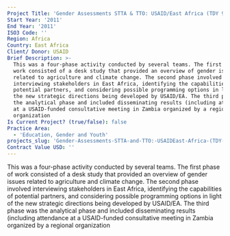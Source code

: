 ```yaml
---
Project Title: 'Gender Assessments STTA & TTO: USAID/East Africa (TDY 99)'
Start Year: '2011'
End Year: '2011'
ISO3 Code: ''
Region: Africa
Country: East Africa
Client/ Donor: USAID
Brief Description: >-
  This was a four-phase activity conducted by several teams. The first phase of
  work consisted of a desk study that provided an overview of gender issues
  related to agriculture and climate change. The second phase involved
  interviewing stakeholders in East Africa, identifying the capabilities of
  potential partners, and considering possible programming options in light of
  the new strategic directions being developed by USAID/EA. The third phase was
  the analytical phase and included disseminating results (including attendance
  at a USAID-funded consultative meeting in Zambia organized by a regional
  organization
Is Current Project? (true/false): false
Practice Area:
  - 'Education, Gender and Youth'
projects_slug: 'Gender-Assessments-STTA-and-TTO:-USAIDEast-Africa-(TDY-99)'
Contract Value USD: ''
---
```

This was a four-phase activity conducted by several teams. The first phase of work consisted of a desk study that provided an overview of gender issues related to agriculture and climate change. The second phase involved interviewing stakeholders in East Africa, identifying the capabilities of potential partners, and considering possible programming options in light of the new strategic directions being developed by USAID/EA. The third phase was the analytical phase and included disseminating results (including attendance at a USAID-funded consultative meeting in Zambia organized by a regional organization